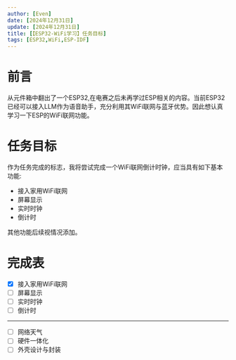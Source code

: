 ```yaml
---
author: [Even]
date: [2024年12月31日]
update: [2024年12月31日]
title: [【ESP32-WiFi学习】任务目标]
tags: [ESP32,WiFi,ESP-IDF]
---
```


# 前言
从元件箱中翻出了一个ESP32,在电赛之后未再学过ESP相关的内容。当前ESP32已经可以接入LLM作为语音助手，充分利用其WiFi联网与蓝牙优势。因此想认真学习一下ESP的WiFi联网功能。

# 任务目标

作为任务完成的标志，我将尝试完成一个WiFi联网倒计时钟，应当具有如下基本功能:
- 接入家用WiFi联网
- 屏幕显示
- 实时时钟
- 倒计时

其他功能后续视情况添加。

# 完成表
- [x] 接入家用WiFi联网
- [ ] 屏幕显示
- [ ] 实时时钟
- [ ] 倒计时
***

- [ ] 网络天气
- [ ] 硬件一体化
- [ ] 外壳设计与封装